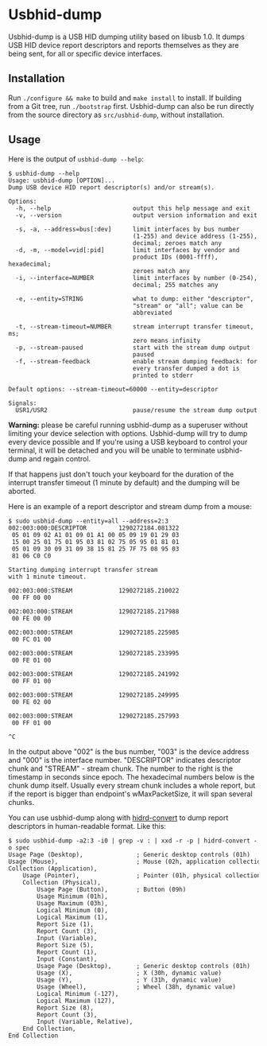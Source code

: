 Usbhid-dump
===========

Usbhid-dump is a USB HID dumping utility based on libusb 1.0. It dumps USB HID device report descriptors and reports themselves as they are being sent, for all or specific device interfaces.

Installation
------------

Run `./configure && make` to build and `make install` to install. If building from a Git tree, run `./bootstrap` first. Usbhid-dump can also be run directly from the source directory as `src/usbhid-dump`, without installation.

Usage
-----

Here is the output of `usbhid-dump --help`:

    $ usbhid-dump --help
    Usage: usbhid-dump [OPTION]...
    Dump USB device HID report descriptor(s) and/or stream(s).
    
    Options:
      -h, --help                       output this help message and exit
      -v, --version                    output version information and exit
    
      -s, -a, --address=bus[:dev]      limit interfaces by bus number
                                       (1-255) and device address (1-255),
                                       decimal; zeroes match any
      -d, -m, --model=vid[:pid]        limit interfaces by vendor and
                                       product IDs (0001-ffff), hexadecimal;
                                       zeroes match any
      -i, --interface=NUMBER           limit interfaces by number (0-254),
                                       decimal; 255 matches any
    
      -e, --entity=STRING              what to dump: either "descriptor",
                                       "stream" or "all"; value can be
                                       abbreviated
    
      -t, --stream-timeout=NUMBER      stream interrupt transfer timeout, ms;
                                       zero means infinity
      -p, --stream-paused              start with the stream dump output
                                       paused
      -f, --stream-feedback            enable stream dumping feedback: for
                                       every transfer dumped a dot is
                                       printed to stderr
    
    Default options: --stream-timeout=60000 --entity=descriptor
    
    Signals:
      USR1/USR2                        pause/resume the stream dump output
    

**Warning:** please be careful running usbhid-dump as a superuser without limiting your device selection with options. Usbhid-dump will try to dump every device possible and If you're using a USB keyboard to control your terminal, it will be detached and you will be unable to terminate usbhid-dump and regain control.

If that happens just don't touch your keyboard for the duration of the interrupt transfer timeout (1 minute by default) and the dumping will be aborted.

Here is an example of a report descriptor and stream dump from a mouse:

    $ sudo usbhid-dump --entity=all --address=2:3
    002:003:000:DESCRIPTOR         1290272184.081322
     05 01 09 02 A1 01 09 01 A1 00 05 09 19 01 29 03
     15 00 25 01 75 01 95 03 81 02 75 05 95 01 81 01
     05 01 09 30 09 31 09 38 15 81 25 7F 75 08 95 03
     81 06 C0 C0

    Starting dumping interrupt transfer stream
    with 1 minute timeout.

    002:003:000:STREAM             1290272185.210022
     00 FF 00 00

    002:003:000:STREAM             1290272185.217988
     00 FE 00 00

    002:003:000:STREAM             1290272185.225985
     00 FC 01 00

    002:003:000:STREAM             1290272185.233995
     00 FE 01 00

    002:003:000:STREAM             1290272185.241992
     00 FF 01 00

    002:003:000:STREAM             1290272185.249995
     00 FE 02 00

    002:003:000:STREAM             1290272185.257993
     00 FF 01 00

    ^C

In the output above "002" is the bus number, "003" is the device address and "000" is the interface number. "DESCRIPTOR" indicates descriptor chunk and "STREAM" - stream chunk. The number to the right is the timestamp in seconds since epoch. The hexadecimal numbers below is the chunk dump itself. Usually every stream chunk includes a whole report, but if the report is bigger than endpoint's wMaxPacketSize, it will span several chunks.

You can use usbhid-dump along with [hidrd-convert](https://github.com/DIGImend/hidrd) to dump report descriptors in human-readable format. Like this:

    $ sudo usbhid-dump -a2:3 -i0 | grep -v : | xxd -r -p | hidrd-convert -o spec
    Usage Page (Desktop),               ; Generic desktop controls (01h)
    Usage (Mouse),                      ; Mouse (02h, application collection)
    Collection (Application),
        Usage (Pointer),                ; Pointer (01h, physical collection)
        Collection (Physical),
            Usage Page (Button),        ; Button (09h)
            Usage Minimum (01h),
            Usage Maximum (03h),
            Logical Minimum (0),
            Logical Maximum (1),
            Report Size (1),
            Report Count (3),
            Input (Variable),
            Report Size (5),
            Report Count (1),
            Input (Constant),
            Usage Page (Desktop),       ; Generic desktop controls (01h)
            Usage (X),                  ; X (30h, dynamic value)
            Usage (Y),                  ; Y (31h, dynamic value)
            Usage (Wheel),              ; Wheel (38h, dynamic value)
            Logical Minimum (-127),
            Logical Maximum (127),
            Report Size (8),
            Report Count (3),
            Input (Variable, Relative),
        End Collection,
    End Collection
